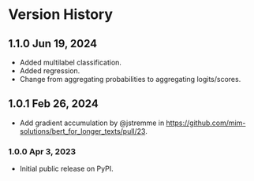 # Version History

## 1.1.0 Jun 19, 2024

* Added multilabel classification.
* Added regression.
* Change from aggregating probabilities to aggregating logits/scores.

## 1.0.1 Feb 26, 2024

* Add gradient accumulation by @jstremme in https://github.com/mim-solutions/bert_for_longer_texts/pull/23.

### 1.0.0 Apr 3, 2023

* Initial public release on PyPI.
